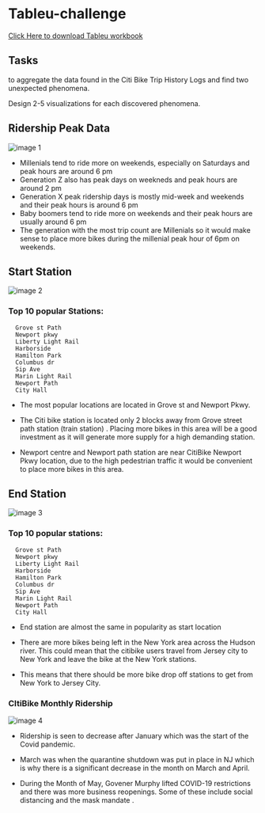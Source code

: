 # Tableu-challenge

[Click Here to download Tableu workbook]( https://public.tableau.com/app/profile/jackelyne.gutierrez/viz/CitiBiketwb/generationanalysisdashboard)
## Tasks
to aggregate the data found in the Citi Bike Trip History Logs and find two unexpected phenomena.

Design 2-5 visualizations for each discovered phenomena.
## Ridership Peak Data

![image 1](https://github.com/Jackelyneg/Tableu-challenge/blob/main/Images/Capture.PNG)

- Millenials tend to ride more on weekends, especially on Saturdays and peak hours are around 6 pm
- Generation Z also has peak days on weekneds and peak hours are around 2 pm
- Generation X peak ridership days is mostly mid-week and weekends and their peak hours is around 6 pm 
- Baby boomers tend to ride more on weekends and their peak hours are usually around 6 pm
- The generation with the most trip count are Millenials so it would make sense to place more bikes during the millenial peak hour of 6pm on weekends.





## Start Station
![image 2](https://github.com/Jackelyneg/Tableu-challenge/blob/main/Images/start%20map.PNG)
### Top 10 popular Stations:
      Grove st Path
      Newport pkwy
      Liberty Light Rail
      Harborside
      Hamilton Park
      Columbus dr
      Sip Ave
      Marin Light Rail
      Newport Path
      City Hall

- The most popular locations are located in Grove st and Newport Pkwy.

- The Citi bike station is located only 2 blocks away from  Grove street path station (train station) . Placing more bikes in this area will be a good investment as it will generate more supply for a high demanding station. 

- Newport centre and Newport path station are near CitiBike Newport Pkwy location, due to the high pedestrian traffic it would be convenient to place more bikes in this area.

## End Station
![image 3](https://github.com/Jackelyneg/Tableu-challenge/blob/main/Images/end%20station.PNG)
### Top 10 popular stations:
      Grove st Path
      Newport pkwy
      Liberty Light Rail
      Harborside
      Hamilton Park
      Columbus dr
      Sip Ave
      Marin Light Rail
      Newport Path
      City Hall
      
      
- End station are almost the same in popularity as start location

- There are more bikes being left in the New York area across the Hudson river. This could mean that the citibike users travel from Jersey city to New York and leave the bike at the New York stations. 

- This means that there should be more bike drop off stations to get from New York to Jersey City.
    
### CItiBike Monthly Ridership

![image 4](https://github.com/Jackelyneg/Tableu-challenge/blob/main/Images/monthly%20use.PNG)
- Ridership is seen to decrease after January which was the start of the Covid pandemic. 

- March was when the quarantine shutdown was put in place in NJ which is why there is a significant decrease in the month on March and April. 

- During the Month of May, Govener Murphy lifted COVID-19 restrictions and there was more business reopenings. Some of these include social distancing and the mask mandate .
